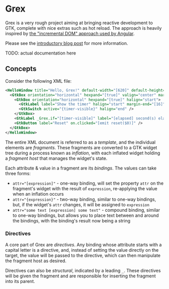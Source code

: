 # Grex

Grex is a very rough project aiming at bringing reactive development to GTK,
complete with nice extras such as hot reload. The approach is heavily inspired
by [the "incremental DOM" approach used by
Angular](https://google.github.io/incremental-dom/).

Please see the [introductory blog
post](https://refi64.com/posts/introducing-grex.html) for more information.

TODO: actual documentation here

## Concepts

Consider the following XML file:

```xml
<HelloWindow title="Hello, Grex!" default-width="[620]" default-height="[480]">
  <GtkBox orientation="horizontal" hexpand="[true]" valign="center" margin-start="[16]" margin-end="[16]">
    <GtkBox orientation="horizontal" hexpand="[true]" halign="start">
      <GtkLabel label="Show the timer" halign="start" margin-end="[16]" />
      <GtkSwitch active="{timer-visible}" halign="end" />
    </GtkBox>
    <GtkLabel _Grex.if="[timer-visible]" label="[elapsed] second(s) elapsed" />
    <GtkButton label="Reset" on.clicked="[emit reset($0)]" />
  </GtkBox>
</HelloWindow>
```

The entire XML document is referred to as a *template*, and the individual
elements are *fragments*. These fragments are converted to a GTK widget tree
during a process known as *inflation*, with each inflated widget holding a
*fragment host* that manages the widget's state.

Each attribute & value in a fragment are its *bindings*. The values can take
three forms:

- `attr="[expression]"` - one-way binding, will set the property `attr` on the
  fragment's widget with the result of `expression`, re-applying the value when
  an inflation occurs
- `attr="{expression}"` - two-way binding, similar to one-way bindings, but, if
  the widget's `attr` changes, it will be assigned to `expression`
- `attr="some text [expression] some text"` - compound binding, similar to
  one-way bindings, but allows you to place text between and around the
  bindings, with the binding's result now being a string

### Directives

A core part of Grex are *directives*. Any binding whose attribute starts with a
capital letter is a directive, and, instead of setting the value directly on the
target, the value will be passed to the directive, which can then manipulate the
fragment host as desired.

Directives can also be *structural*, indicated by a leading `_`. These
directives will be given the fragment and are responsible for inserting the
fragment into its parent.
